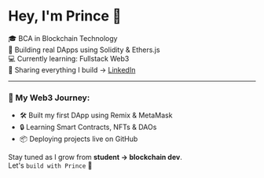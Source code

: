 # Hey, I'm Prince 👋

🎓 BCA in Blockchain Technology  
🧱 Building real DApps using Solidity & Ethers.js  
💻 Currently learning: Fullstack Web3  
📢 Sharing everything I build → [LinkedIn](https://linkedin.com/in/buildwithprince)

---

### 🚀 My Web3 Journey:
- 🛠️ Built my first DApp using Remix & MetaMask
- 🔒 Learning Smart Contracts, NFTs & DAOs
- 📦 Deploying projects live on GitHub

Stay tuned as I grow from **student → blockchain dev**.  
Let's `build with Prince` 🧡

